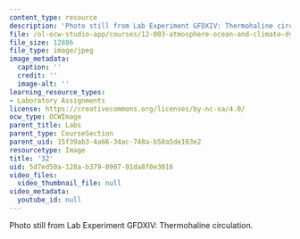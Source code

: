 ```yaml
---
content_type: resource
description: 'Photo still from Lab Experiment GFDXIV: Thermohaline circulation.'
file: /ol-ocw-studio-app/courses/12-003-atmosphere-ocean-and-climate-dynamics-fall-2008/5d7ed50a128ab379090701da8f0e3016_32.jpg
file_size: 12886
file_type: image/jpeg
image_metadata:
  caption: ''
  credit: ''
  image-alt: ''
learning_resource_types:
- Laboratory Assignments
license: https://creativecommons.org/licenses/by-nc-sa/4.0/
ocw_type: OCWImage
parent_title: Labs
parent_type: CourseSection
parent_uid: 15f39ab3-4a66-34ac-748a-b58a5de103e2
resourcetype: Image
title: '32'
uid: 5d7ed50a-128a-b379-0907-01da8f0e3016
video_files:
  video_thumbnail_file: null
video_metadata:
  youtube_id: null
---
```

Photo still from Lab Experiment GFDXIV: Thermohaline circulation.
